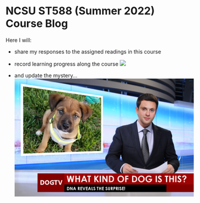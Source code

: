 # NCSU ST588 (Summer 2022) Course Blog
Here I will:
- share my responses to the assigned readings in this course
- record learning progress along the course
![](https://i.redd.it/p6va3hrtmvr71.jpg)


- and update the mystery...
![](https://github.com/chsueh2/chsueh2.github.io/blob/05ccc559b82f1682e3cebc46f57ae5a61a36ac5a/GoGo%20PRO.jpg)

